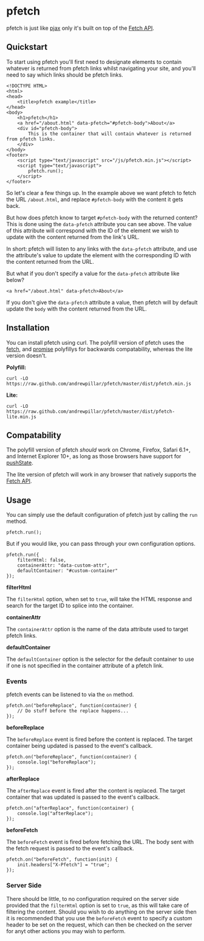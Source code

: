 # pfetch

pfetch is just like [pjax](https://github.com/defunkt/jquery-pjax) only it's built on top of the [Fetch API](https://developer.mozilla.org/en/docs/Web/API/Fetch_API).

## Quickstart

To start using pfetch you'll first need to designate elements to contain whatever is returned from pfetch links whilst navigating your site, and you'll need to say which links should be pfetch links.

    <!DOCTYPE HTML>
	<html>
	<head>
	    <title>pfetch example</title>
	</head>
	<body>
	    <h1>pfetch</h1>
        <a href="/about.html" data-pfetch="#pfetch-body">About</a>
        <div id="pfetch-body">
            This is the container that will contain whatever is returned from pfetch links.
        </div>
    </body>
    <footer>
        <script type="text/javascript" src="/js/pfetch.min.js"></script>
        <script type="text/javascript">
            pfetch.run();
        </script>
    </footer>

So let's clear a few things up. In the example above we want pfetch to fetch the URL `/about.html`, and replace `#pfetch-body` with the content it gets back.

But how does pfetch know to target `#pfetch-body` with the returned content? This is done using the `data-pfetch` attribute you can see above. The value of this attribute will correspond with the ID of the element we wish to update with the content returned from the link's URL.

In short: pfetch will listen to any links with the `data-pfetch` attribute, and use the attribute's value to update the element with the corresponding ID with the content returned from the URL.

But what if you don't specify a value for the `data-pfetch` attribute like below?

    <a href="/about.html" data-pfetch>About</a>

If you don't give the `data-pfetch` attribute a value, then pfetch will by default update the `body` with the content returned from the URL.

## Installation

You can install pfetch using curl. The polyfill version of pfetch uses the [fetch](https://github.com/github/fetch), and [promise](https://github.com/taylorhakes/promise-polyfill) polyfillys for backwards compatability, whereas the lite version doesn't.

**Polyfill:**

    curl -LO https://raw.github.com/andrewpillar/pfetch/master/dist/pfetch.min.js

**Lite:**

    curl -LO https://raw.github.com/andrewpillar/pfetch/master/dist/pfetch-lite.min.js

## Compatability

The polyfill version of pfetch *should* work on Chrome, Firefox, Safari 6.1+, and Internet Explorer 10+, as long as those browsers have support for [pushState](http://caniuse.com/#search=pushstate).

The lite version of pfetch will work in any browser that natively supports the [Fetch API](http://caniuse.com/#search=fetch).

## Usage

You can simply use the default configuration of pfetch just by calling the `run` method.

    pfetch.run();

But if you would like, you can pass through your own configuration options.

    pfetch.run({
	    filterHtml: false,
        containerAttr: "data-custom-attr",
        defaultContainer: "#custom-container"
	});

**filterHtml**

The `filterHtml` option, when set to `true`, will take the HTML response and search for the target ID to splice into the container.

**containerAttr**

The `containerAttr` option is the name of the data attribute used to target pfetch links.

**defaultContainer**

The `defaultContainer` option is the selector for the default container to use if one is not specified in the container attribute of a pfetch link.

### Events

pfetch events can be listened to via the `on` method.

    pfetch.on("beforeReplace", function(container) {
		// Do stuff before the replace happens...
	});

**beforeReplace**

The `beforeReplace` event is fired before the content is replaced. The target container being updated is passed to the event's callback.

    pfetch.on("beforeReplace", function(container) {
		console.log("beforeReplace");
	});

**afterReplace**

The `afterReplace` event is fired after the content is replaced. The target container that was updated is passed to the event's callback.

    pfetch.on("afterReplace", function(container) {
		console.log("afterReplace");
	});

**beforeFetch**

The `beforeFetch` event is fired before fetching the URL. The body sent with the fetch request is passed to the event's callback.

    pfetch.on("beforeFetch", function(init) {
		init.headers["X-Pfetch"] = "true";
	});

### Server Side

There should be little, to no configuration required on the server side provided that the `filterHtml` option is set to `true`, as this will take care of filtering the content. Should you wish to do anything on the server side then it is recommended that you use the `beforeFetch` event to specify a custom header to be set on the request, which can then be checked on the server for anyt other actions you may wish to perform.
